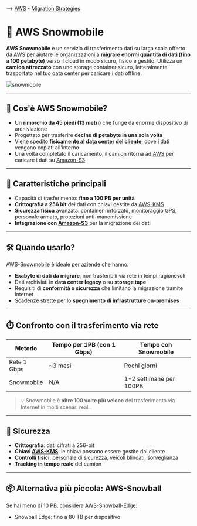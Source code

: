 --> [AWS](/00-Intro/AWS.md)  -  [Migration Strategies](/06-Cloud-Adoption-Framework-and-Migration-Strategies/AWS-Migration-Strategies.md)
# 🚛 AWS Snowmobile

**AWS Snowmobile** è un servizio di trasferimento dati su larga scala offerto da [AWS](/00-Intro/AWS.md) per aiutare le organizzazioni a **migrare enormi quantità di dati (fino a 100 petabyte)** verso il cloud in modo sicuro, fisico e gestito. Utilizza un **camion attrezzato** con uno storage container sicuro, letteralmente trasportato nel tuo data center per caricare i dati offline.

![snowmobile](snowmobile.png)

---

## 🚛 Cos'è AWS Snowmobile?

- Un **rimorchio da 45 piedi (13 metri)** che funge da enorme dispositivo di archiviazione
- Progettato per trasferire **decine di petabyte in una sola volta**
- Viene spedito **fisicamente al data center del cliente**, dove i dati vengono copiati all'interno
- Una volta completato il caricamento, il camion ritorna ad [AWS](/00-Intro/AWS.md) per caricare i dati su [Amazon-S3](/02-Storage-services/Amazon-S3.md)

---

## 🧩 Caratteristiche principali

- Capacità di trasferimento: **fino a 100 PB per unità**
- **Crittografia a 256 bit** dei dati con chiavi gestite da [AWS-KMS](/09-Sicurezza-Compliance-Governance/Sicurezza/AWS-KMS.md)
- **Sicurezza fisica** avanzata: container rinforzato, monitoraggio GPS, personale armato, protezioni anti-manomissione
- **Integrazione con [Amazon-S3](/02-Storage-services/Amazon-S3.md)** per la migrazione dei dati

---

## 🛠️ Quando usarlo?

[AWS-Snowmobile](/06-Cloud-Adoption-Framework-and-Migration-Strategies/AWS-Snowmobile.md) è ideale per aziende che hanno:

- **Exabyte di dati da migrare**, non trasferibili via rete in tempi ragionevoli
- Dati archiviati in **data center legacy** o su **storage tape**
- Requisiti di **conformità o sicurezza** che limitano la migrazione tramite internet
- Scadenze strette per lo **spegnimento di infrastrutture on-premises**

---

## ⏱️ Confronto con il trasferimento via rete

| Metodo             | Tempo per 1PB (con 1 Gbps) | Tempo con Snowmobile |
|--------------------|----------------------------|------------------------|
| Rete 1 Gbps        | ~3 mesi                    | Pochi giorni           |
| Snowmobile         | N/A                        | 1-2 settimane per 100PB|

> 💡 Snowmobile è **oltre 100 volte più veloce** del trasferimento via Internet in molti scenari reali.

---

## 🔐 Sicurezza

- **Crittografia**: dati cifrati a 256-bit
- **Chiavi [AWS-KMS](/09-Sicurezza-Compliance-Governance/Sicurezza/AWS-KMS.md)**: le chiavi possono essere gestite dal cliente
- **Controlli fisici**: personale di sicurezza, veicoli blindati, sorveglianza
- **Tracking in tempo reale** del camion

---

## 📦 Alternativa più piccola: AWS-Snowball

Se hai meno di 10 PB, considera [AWS-Snowball-Edge](/06-Cloud-Adoption-Framework-and-Migration-Strategies/AWS-Snowball-Edge.md):
- Snowball Edge: fino a 80 TB per dispositivo
